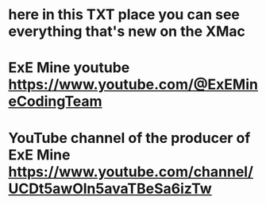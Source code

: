 # here in this TXT place you can see everything that's new on the XMac
# ExE Mine youtube https://www.youtube.com/@ExEMineCodingTeam
# YouTube channel of the producer of ExE Mine https://www.youtube.com/channel/UCDt5awOln5avaTBeSa6izTw
